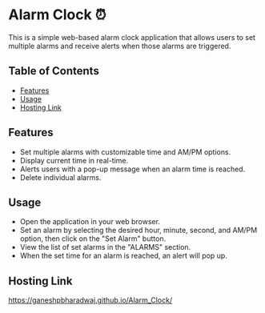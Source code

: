 # Alarm Clock ⏰

This is a simple web-based alarm clock application that allows users to set multiple alarms and receive alerts when those alarms are triggered.

## Table of Contents

- [Features](#features)
- [Usage](#usage)
- [Hosting Link](#hosting-link)

## Features

- Set multiple alarms with customizable time and AM/PM options.
- Display current time in real-time.
- Alerts users with a pop-up message when an alarm time is reached.
- Delete individual alarms.

## Usage

- Open the application in your web browser.
- Set an alarm by selecting the desired hour, minute, second, and AM/PM option, then click on the "Set Alarm" button.
- View the list of set alarms in the "ALARMS" section.
- When the set time for an alarm is reached, an alert will pop up.

## Hosting Link

https://ganeshpbharadwaj.github.io/Alarm_Clock/
